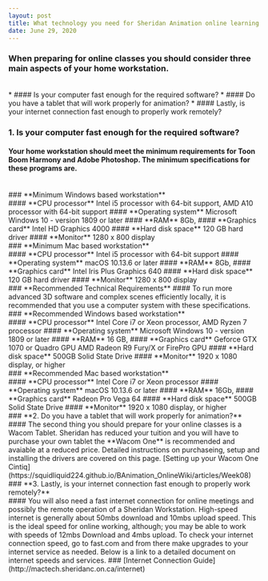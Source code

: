 ```yaml
---
layout: post
title: What technology you need for Sheridan Animation online learning 
date: June 29, 2020
--- 
```

### When preparing for online classes you should consider three main aspects of your home workstation.  
<br>
* #### Is your computer fast enough for the required software?  
* #### Do you have a tablet that will work properly for animation?  
* #### Lastly, is your internet connection fast enough to properly work remotely?   
<br>
 

### **1. Is your computer fast enough for the required software?**  
#### Your home workstation should meet the minimum requirements for Toon Boom Harmony and Adobe Photoshop. The minimum specifications for these programs are.  
<br>
### **Minimum Windows based workstation**
<br>
#### **CPU processor**  
Intel i5 processor with 64-bit support,  
AMD A10 processor with 64-bit support  
#### **Operating system**  
 Microsoft Windows 10 - version 1809 or later  
#### **RAM**  
8Gb,    
#### **Graphics card**
Intel HD Graphics 4000   
#### **Hard disk space**  
120 GB hard driver   
#### **Monitor**
1280 x 800 display  
<br>
### **Minimum Mac based workstation**
<br>
#### **CPU processor**  
Intel i5 processor with 64-bit support  
#### **Operating system**  
macOS 10.13.6 or later    
#### **RAM**  
8Gb,    
#### **Graphics card**
Intel Iris Plus Graphics 640    
#### **Hard disk space**  
120 GB hard driver   
#### **Monitor**
1280 x 800 display  
<br>
### **Recommended Technical Requirements**  
#### To run more advanced 3D software and complex scenes efficiently locally, it is recommended that you use a computer system with these specifications.
<br>
### **Recommended Windows based workstation**
<br>
#### **CPU processor**  
Intel Core i7 or Xeon processor,  
AMD Ryzen 7 processor   
#### **Operating system**  
Microsoft Windows 10 - version 1809 or later  
#### **RAM**  
16 GB,    
#### **Graphics card**
Geforce GTX 1070 or Quadro GPU   
AMD Radeon R9 Fury/X or FirePro GPU  
#### **Hard disk space**  
500GB Solid State Drive    
#### **Monitor**
1920 x 1080 display, or higher  
<br>
### **Recommended Mac based workstation**
<br>
#### **CPU processor**  
Intel Core i7 or Xeon processor   
#### **Operating system**  
macOS 10.13.6 or later    
#### **RAM**  
 16Gb,    
#### **Graphics card**
Radeon Pro Vega 64     
#### **Hard disk space**  
500GB Solid State Drive    
#### **Monitor**
1920 x 1080 display, or higher   
<br>
### **2. Do you have a tablet that will work properly for animation?**  
<br>
#### The second thing you should prepare for your online classes is a Wacom Tablet.  Sheridan has reduced your tuition and you will have to purchase your own tablet the **Wacom One** is recommended and avaiable at a reduced price. Detailed instructions on purchaseing, setup and installing the drivers are covered on this page.  [Setting up your Wacom One Cintiq](https://squidliquid224.github.io/BAnimation_OnlineWiki/articles/Week08)
<br>
### **3. Lastly, is your internet connection fast enough to properly work remotely?**  
<br>
#### You will also need a fast internet connection for online meetings and possibly the remote operation of a Sheridan Workstation.  High-speed internet is generally about 50mbs download and 10mbs upload speed.  This is the ideal speed for online working, although; you may be able to work with speeds of 12mbs Download and 4mbs upload. To check your internet connection speed, go to fast.com and from there make upgrades to your internet service as needed. Below is a link to a detailed document on internet speeds and services.  
### [Internet Connection Guide](http://mactech.sheridanc.on.ca/internet) 

